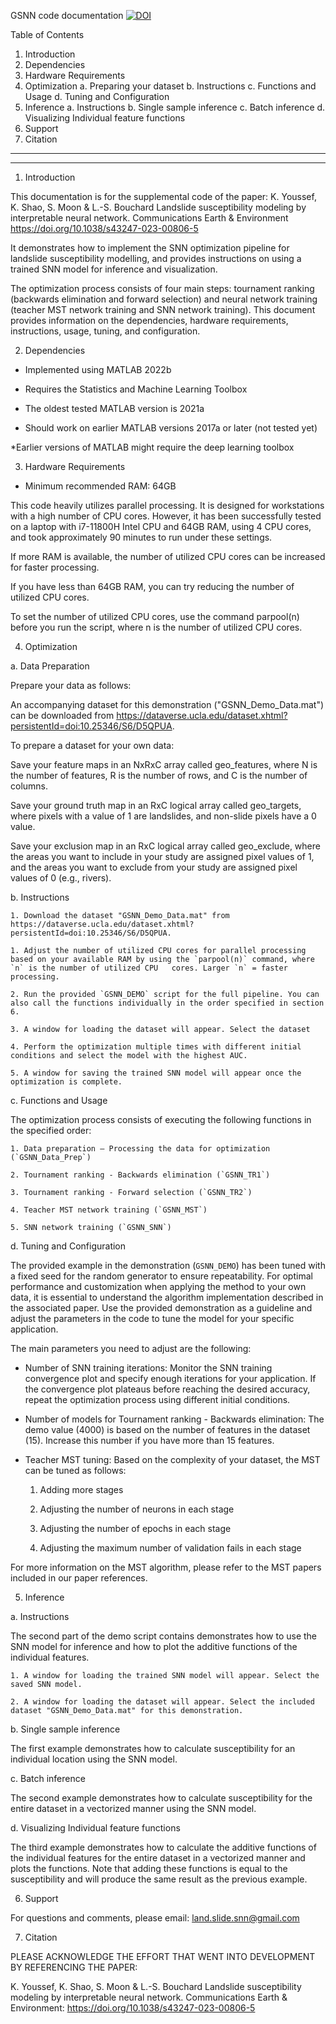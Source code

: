 GSNN code documentation 
[![DOI](https://zenodo.org/badge/DOI/10.5281/zenodo.7833891.svg)](https://doi.org/10.5281/zenodo.7833891)

Table of Contents
1. Introduction
2. Dependencies
3. Hardware Requirements
4. Optimization
a. Preparing your dataset
b. Instructions
c. Functions and Usage
d. Tuning and Configuration
5. Inference
	a. Instructions
	b. Single sample inference
	c. Batch inference
	d. Visualizing Individual feature functions
6. Support
7. Citation
----------------------------------------------------------------------------
----------------------------------------------------------------------------

1. Introduction

This documentation is for the supplemental code of the paper: 
K. Youssef, K. Shao, S. Moon & L.-S. Bouchard Landslide susceptibility modeling by interpretable neural network.  Communications Earth & Environment https://doi.org/10.1038/s43247-023-00806-5

It demonstrates how to implement the SNN optimization pipeline for landslide susceptibility modelling, and provides instructions on using a trained SNN model for inference and visualization. 

The optimization process consists of four main steps: tournament ranking (backwards elimination and forward selection) and neural network training (teacher MST network training and SNN network training). This document provides information on the dependencies, hardware requirements, instructions, usage, tuning, and configuration.


2. Dependencies

- Implemented using MATLAB 2022b

- Requires the Statistics and Machine Learning Toolbox

- The oldest tested MATLAB version is 2021a

- Should work on earlier MATLAB versions 2017a or later (not tested yet)

*Earlier versions of MATLAB might require the deep learning toolbox


3. Hardware Requirements

- Minimum recommended RAM: 64GB

This code heavily utilizes parallel processing. It is designed for workstations with a high number of CPU cores.  However, it has been successfully tested on a laptop with i7-11800H Intel CPU and 64GB RAM, using 4 CPU cores, and took approximately 90 minutes to run under these settings. 

If more RAM is available, the number of utilized CPU cores can be increased for faster processing. 

If you have less than 64GB RAM, you can try reducing the number of utilized CPU cores.

To set the number of utilized CPU cores, use the command parpool(n) before you run the script, where n is the number of utilized CPU cores.


4. Optimization

a. Data Preparation

Prepare your data as follows:

An accompanying dataset for this demonstration ("GSNN_Demo_Data.mat") can be downloaded from https://dataverse.ucla.edu/dataset.xhtml?persistentId=doi:10.25346/S6/D5QPUA.

To prepare a dataset for your own data:

Save your feature maps in an NxRxC array called geo_features, where N is the number of features, R is the number of rows, and C is the number of columns.

Save your ground truth map in an RxC logical array called geo_targets, where pixels with a value of 1 are landslides, and non-slide pixels have a 0 value.

Save your exclusion map in an RxC logical array called geo_exclude, where the areas you want to include in your study are assigned pixel values of 1, and the areas you want to exclude from your study are assigned pixel values of 0 (e.g., rivers).

b. Instructions

	1. Download the dataset "GSNN_Demo_Data.mat" from https://dataverse.ucla.edu/dataset.xhtml?persistentId=doi:10.25346/S6/D5QPUA.

	1. Adjust the number of utilized CPU cores for parallel processing based on your available RAM by using the `parpool(n)` command, where `n` is the number of utilized CPU 	cores. Larger `n` = faster processing.

	2. Run the provided `GSNN_DEMO` script for the full pipeline. You can also call the functions individually in the order specified in section 6.
		
	3. A window for loading the dataset will appear. Select the dataset 

	4. Perform the optimization multiple times with different initial conditions and select the model with the highest AUC.

	5. A window for saving the trained SNN model will appear once the optimization is complete.

c. Functions and Usage

The optimization process consists of executing the following functions in the specified order:

	1. Data preparation – Processing the data for optimization (`GSNN_Data_Prep`)

	2. Tournament ranking - Backwards elimination (`GSNN_TR1`)

	3. Tournament ranking - Forward selection (`GSNN_TR2`)

	4. Teacher MST network training (`GSNN_MST`)

	5. SNN network training (`GSNN_SNN`)

d. Tuning and Configuration

The provided example in the demonstration (`GSNN_DEMO`) has been tuned with a fixed seed for the random generator to ensure repeatability. For optimal performance and customization when applying the method to your own data, it is essential to understand the algorithm implementation described in the associated paper. Use the provided demonstration as a guideline and adjust the parameters in the code to tune the model for your specific application.

The main parameters you need to adjust are the following:

- Number of SNN training iterations: Monitor the SNN training convergence plot and specify enough iterations for your application. If the convergence plot plateaus before reaching the desired accuracy, repeat the optimization process using different initial conditions.

 - Number of models for Tournament ranking - Backwards elimination: The demo value (4000) is based on the number of features in the dataset (15). Increase this number if you have more than 15 features.

- Teacher MST tuning: Based on the complexity of your dataset, the MST can be tuned as follows:

	1. Adding more stages

	2. Adjusting the number of neurons in each stage

	3. Adjusting the number of epochs in each stage

	4. Adjusting the maximum number of validation fails in each stage

For more information on the MST algorithm, please refer to the MST papers included in our paper references.


5. Inference

a. Instructions

The second part of the demo script contains demonstrates how to use the SNN model for inference and how to plot the additive functions of the individual features. 

	1. A window for loading the trained SNN model will appear. Select the saved SNN model.

	2. A window for loading the dataset will appear. Select the included dataset "GSNN_Demo_Data.mat" for this demonstration.

b. Single sample inference

The first example demonstrates how to calculate susceptibility for an individual location using the SNN model.

c. Batch inference

The second example demonstrates how to calculate susceptibility for the entire dataset in a vectorized manner using the SNN model.

d. Visualizing Individual feature functions

The third example demonstrates how to calculate the additive functions of the individual features for the entire dataset in a vectorized manner and plots the functions. Note that adding these functions is equal to the susceptibility and will produce the same result as the previous example. 


6. Support

For questions and comments, please email: [land.slide.snn@gmail.com](mailto:land.slide.snn@gmail.com)


7. Citation

PLEASE ACKNOWLEDGE THE EFFORT THAT WENT INTO DEVELOPMENT BY REFERENCING THE PAPER:

K. Youssef, K. Shao, S. Moon & L.-S. Bouchard Landslide susceptibility modeling by interpretable neural network. Communications Earth & Environment: https://doi.org/10.1038/s43247-023-00806-5 
